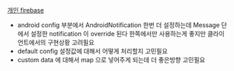 [개인 firebase](https://console.firebase.google.com/project/universe-7492a/extensions?hl=ko)

* android config 부분에서 AndroidNotification 한번 더 설정하는데
  Message 단에서 설정한 notification 이 override 된다
  한쪽에서만 사용하는게 좋지만 클라이언트에서의 구현상황 고려필요
* default config 설정값에 대해서 어떻게 처리할지 고민필요
* custom data 에 대해서 map 으로 넣어주게 되는데 더 좋은방향 고민필요